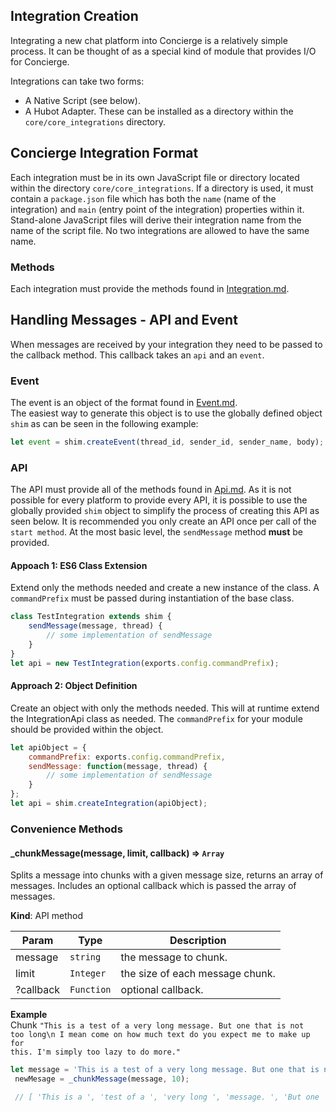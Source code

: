## Integration Creation
Integrating a new chat platform into Concierge is a relatively simple process. It can be thought of as a special kind of module that provides I/O for Concierge.

Integrations can take two forms:
- A Native Script (see below).
- A Hubot Adapter. These can be installed as a directory within the `core/core_integrations` directory.

## Concierge Integration Format
Each integration must be in its own JavaScript file or directory located within the directory `core/core_integrations`. If a directory is used, it must contain a `package.json` file which has both the `name` (name of the integration) and `main` (entry point of the integration) properties within it. Stand-alone JavaScript files will derive their integration name from the name of the script file. No two integrations are allowed to have the same name.

### Methods
Each integration must provide the methods found in [Integration.md](./api/Integration.md).

<a name="HandlingMessages"></a>
## Handling Messages - API and Event
When messages are received by your integration they need to be passed to the callback method. This callback takes an `api` and an `event`.

### Event
The event is an object of the format found in [Event.md](./Event.md).  
The easiest way to generate this object is to use the globally defined object `shim` as can be seen in the following example:
```js
let event = shim.createEvent(thread_id, sender_id, sender_name, body);
```

### API
The API must provide all of the methods found in [Api.md](./api/Api.md). As it is not possible for every platform to provide every API, it is possible to use the globally provided `shim` object to simplify the process of creating this API as seen below. It is recommended you only create an API once per call of the `start method`. At the most basic level, the `sendMessage` method **must** be provided.

#### Appoach 1: ES6 Class Extension
Extend only the methods needed and create a new instance of the class. A `commandPrefix` must be passed during instantiation of the base class.
```js
class TestIntegration extends shim {
    sendMessage(message, thread) {
        // some implementation of sendMessage
    }
}
let api = new TestIntegration(exports.config.commandPrefix);
```

#### Approach 2: Object Definition
Create an object with only the methods needed. This will at runtime extend the IntegrationApi class as needed. The `commandPrefix` for your module should be provided within the object.
```js
let apiObject = {
    commandPrefix: exports.config.commandPrefix,
    sendMessage: function(message, thread) {
        // some implementation of sendMessage
    }
};
let api = shim.createIntegration(apiObject);
```

### Convenience Methods

#### \_chunkMessage(message, limit, callback) => <code>Array</code>
Splits a message into chunks with a given message size, returns an array of messages. Includes an optional callback which is passed the array of messages.

**Kind**: API method

| Param | Type | Description |
| --- | --- | --- |
| message | <code>string</code> | the message to chunk. |
| limit | <code>Integer</code> | the size of each message chunk. |
| ?callback | <code>Function</code> | optional callback. |

**Example**  
Chunk <code>"This is a test of a very long message. But one that is not too long\n I mean come on how much text do you expect me to make up for this. I'm simply too lazy to do more."</code>
```js
let message = 'This is a test of a very long message. But one that is not too long\n I mean come on how much text do you expect me to make up for this. I\'m simply too lazy to do more.',
 newMesage = _chunkMessage(message, 10);

 // [ 'This is a ', 'test of a ', 'very long ', 'message. ', 'But one ', 'that is ', 'not too ', 'long\n I ', 'mean come ', 'on how ', 'much text ', 'do you ', 'expect me ', 'to make ', 'up for ', 'this. I\'m ', 'simply ', 'too lazy ', 'to do ', 'more.' ]
```
